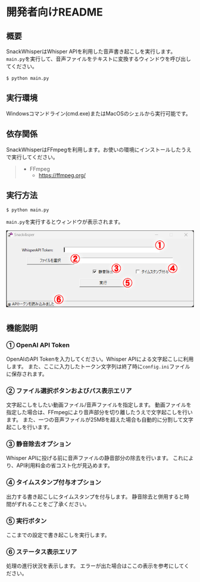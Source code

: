 # 開発者向けREADME

## 概要
SnackWhisperはWhisper APIを利用した音声書き起こしを実行します。
`main.py`を実行して、音声ファイルをテキストに変換するウィンドウを呼び出してください。

    $ python main.py

## 実行環境
Windowsコマンドライン(cmd.exe)またはMacOSのシェルから実行可能です。

## 依存関係
SnackWhisperはFFmpegを利用します。お使いの環境にインストールしたうえで実行してください。

> - FFmpeg
>     - https://ffmpeg.org/

## 実行方法

    $ python main.py

`main.py`を実行するとウィンドウが表示されます。

![メイン画面](img/main_window_numbers.png)

## 機能説明
### ① OpenAI API Token

OpenAIのAPI Tokenを入力してください。Whisper APIによる文字起こしに利用します。
また、ここに入力したトークン文字列は終了時に`config.ini`ファイルに保存されます。

### ② ファイル選択ボタンおよびパス表示エリア

文字起こしをしたい動画ファイル/音声ファイルを指定します。
動画ファイルを指定した場合は、FFmpegにより音声部分を切り離したうえで文字起こしを行います。
また、一つの音声ファイルが25MBを超えた場合も自動的に分割して文字起こしを行います。

### ③ 静音除去オプション

Whisper APIに投げる前に音声ファイルの静音部分の除去を行います。
これにより、API利用料金の省コスト化が見込めます。

### ④ タイムスタンプ付与オプション

出力する書き起こしにタイムスタンプを付与します。
静音除去と併用すると時間がずれることをご了承ください。


### ⑤ 実行ボタン

ここまでの設定で書き起こしを実行します。


### ⑥ ステータス表示エリア

処理の進行状況を表示します。
エラーが出た場合はここの表示を参考にしてください。


